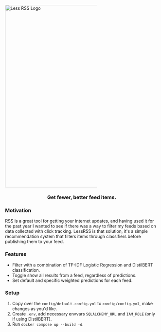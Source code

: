 <img src="https://sltptr.github.io/static/images/LessRssLogo.png" alt="Less RSS Logo" style="max-width: 60%; width: 600px; height: auto;">

<h3 align="center">Get fewer, better feed items.</h3>

### Motivation

RSS is a great tool for getting your internet updates, and having used it for
the past year I wanted to see if there was a way to filter my feeds based on
data collected with click tracking. LessRSS is that solution, it's a simple
recommendation system that filters items through classifiers before publishing
them to your feed.

### Features

- Filter with a combination of TF-IDF Logistic Regression and DistilBERT
  classification.
- Toggle show all results from a feed, regardless of predictions.
- Set default and specific weighted predictions for each feed.

### Setup

1. Copy over the `config/default-config.yml` to `config/config.yml`, make
   changes as you'd like.
2. Create `.env`, add necessary envvars `SQLALCHEMY_URL` and `IAM_ROLE` (only if
   using DistilBERT).
3. Run `docker compose up --build -d`.
